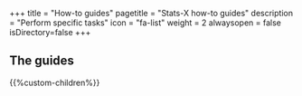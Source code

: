 +++
title = "How-to guides"
pagetitle = "Stats-X how-to guides"
description = "Perform specific tasks"
icon = "fa-list"
weight = 2
alwaysopen = false
isDirectory=false
+++

## The guides

{{%custom-children%}}